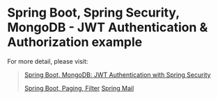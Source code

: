 # Spring Boot, Spring Security, MongoDB - JWT Authentication & Authorization example

For more detail, please visit:
> [Spring Boot, MongoDB: JWT Authentication with Spring Security](https://bezkoder.com/spring-boot-jwt-auth-mongodb/)
> 
> [Spring Boot, Paging, Filter](https://howtodoinjava.com/spring-boot2/pagination-sorting-example/)
> [Spring Mail](https://jaxenter.com/java-app-emails-smtp-server-164144.html)
